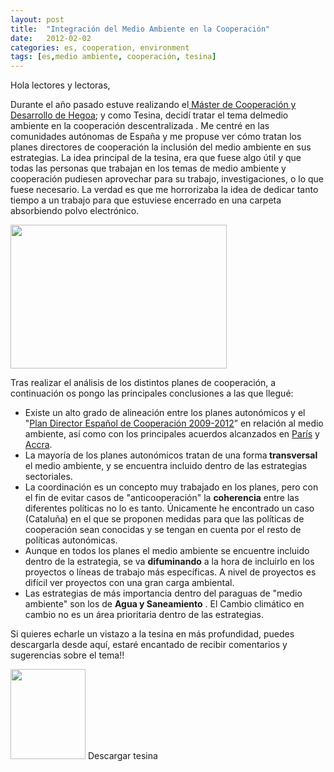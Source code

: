 ```yaml
---
layout: post
title:  "Integración del Medio Ambiente en la Cooperación"
date:   2012-02-02
categories: es, cooperation, environment
tags: [es,medio ambiente, cooperación, tesina]
---
```



Hola lectores y lectoras,

Durante el año pasado estuve realizando el<a href="http://www.hegoa.ehu.es/es/formacion/master_oficial_en_desarrollo_y_cooperacion_internacional" target="_blank" rel="noopener"> Máster de Cooperación y Desarrollo de Hegoa</a>; y como Tesina, decidí tratar el tema delmedio ambiente en la cooperación descentralizada . Me centré en las comunidades autónomas de España y me propuse ver cómo tratan los planes directores de cooperación la inclusión del medio ambiente en sus estrategias. La idea principal de la tesina, era que fuese algo útil y que todas las personas que trabajan en los temas de medio ambiente y cooperación pudiesen aprovechar para su trabajo, investigaciones, o lo que fuese necesario. La verdad es que me horrorizaba la idea de dedicar tanto tiempo a un trabajo para que estuviese encerrado en una carpeta absorbiendo polvo electrónico.
<p style="text-align:left;"><img class="aligncenter" src="http://izaroblog.files.wordpress.com/2012/02/ideas.jpg?w=300" alt="" width="346" height="230" /></p>
Tras realizar el análisis de los distintos planes de cooperación, a continuación os pongo las principales conclusiones a las que llegué:
<ul>
 	<li>Existe un alto grado de alineación entre los planes autonómicos y el "<a href="http://www.maec.es/es/MenuPpal/CooperacionInternacional/Publicacionesydocumentacion/Documents/lineasmaestras09-12_Es.pdf" target="_blank" rel="noopener">Plan Director Español de Cooperación 2009-2012</a>” en relación al medio ambiente, así como con los principales acuerdos alcanzados en <a href="http://izaroblog.wordpress.com/wp-admin/www.oecd.org/dataoecd/53/56/34580968.pdf" target="_blank" rel="noopener">París</a> y <a href="http://www.google.es/url?sa=t&amp;rct=j&amp;q=acuerdos%20de%20accra&amp;source=web&amp;cd=4&amp;ved=0CEEQFjAD&amp;url=http%3A%2F%2Fwww.oecd.org%2Fdataoecd%2F58%2F19%2F41202043.pdf&amp;ei=RrgqT4qLCIHpOZ3-1YgO&amp;usg=AFQjCNEuWIX3FQWaPzlekC_CBQs_KI0z6A&amp;sig2=eIW5ejAoadLwJnK2JPC8uQ&amp;cad=rja" target="_blank" rel="noopener">Accra</a>.</li>
 	<li>La mayoría de los planes autonómicos tratan de una forma<strong> transversal</strong> el medio ambiente, y se encuentra incluido dentro de las estrategias sectoriales.</li>
 	<li>La coordinación es un concepto muy trabajado en los planes, pero con el fin de evitar casos de "anticooperación" la <strong> coherencia</strong> entre las diferentes políticas no lo es tanto. Únicamente he encontrado un caso (Cataluña) en el que se proponen medidas para que las políticas de cooperación sean conocidas y se tengan en cuenta por el resto de políticas autonómicas.</li>
 	<li>Aunque en todos los planes el medio ambiente se encuentre incluido dentro de la estrategia, se va <strong> difuminando</strong> a la hora de incluirlo en los proyectos o líneas de trabajo más específicas. A nivel de proyectos es difícil ver proyectos con una gran carga ambiental.</li>
 	<li>Las estrategias de más importancia dentro del paraguas de "medio ambiente" son los de <strong> Agua y Saneamiento</strong> . El Cambio climático en cambio no es un área prioritaria dentro de las estrategias.</li>
</ul>
Si quieres echarle un vistazo a la tesina en más profundidad, puedes descargarla desde aquí, estaré encantado de recibir comentarios y sugerencias sobre el tema!!

<a href="https://izaroblog.files.wordpress.com/2012/02/integracic3b3n-del-medio-ambiente-en-la-polc3adtica-de-cooperacic3b3n-descentralizada.pdf"><img class=" wp-image-2945" src="https://izaroblog.files.wordpress.com/2012/02/800px-libreoffice_icon_3.3.1_48_px.svg_.png?w=250" alt="" width="120" height="144" /></a> 
Descargar tesina
